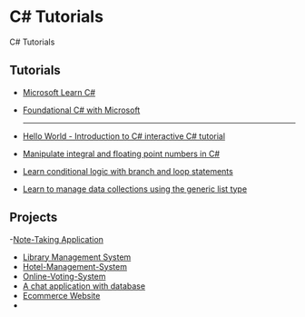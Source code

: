 # C# Tutorials
C# Tutorials

## Tutorials
- [Microsoft Learn C#](https://dotnet.microsoft.com/en-us/learn/csharp)
- [Foundational C# with Microsoft](https://www.freecodecamp.org/learn/foundational-c-sharp-with-microsoft/)

  ---
- [Hello World - Introduction to C# interactive C# tutorial](https://learn.microsoft.com/en-us/dotnet/csharp/tour-of-csharp/tutorials/hello-world?source=recommendations)
- [Manipulate integral and floating point numbers in C#](https://learn.microsoft.com/en-us/dotnet/csharp/tour-of-csharp/tutorials/numbers-in-csharp?source=recommendations)
- [Learn conditional logic with branch and loop statements](https://learn.microsoft.com/en-us/dotnet/csharp/tour-of-csharp/tutorials/branches-and-loops?source=recommendations)
- [Learn to manage data collections using the generic list type](https://learn.microsoft.com/en-us/dotnet/csharp/tour-of-csharp/tutorials/list-collection?source=recommendations)

## Projects
-[Note-Taking Application](https://github.com/CaptainChicky/Note-taking-App)
- [Library Management System](https://github.com/Husna-POYRAZ/Library-Management-System)
- [Hotel-Management-System](https://github.com/GayanGithub971012/Hotel-Management-System)
- [Online-Voting-System](https://github.com/srajat/Online-Voting-System)
- [A chat application with database](https://github.com/ohad-shai/chat-app-with-db)
- [Ecommerce Website](https://github.com/wjung6799/ECommerceTemplate)
- []()
